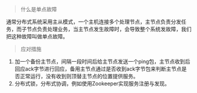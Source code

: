 > 什么是单点故障

通常分布式系统采用主从模式，一个主机连接多个处理节点，主节点负责分发任务，而子节点负责处理业务，当主节点发生故障时，会导致整个系统发故障，我们把这种故障叫做单点故障。

> 应对措施

1. 加一个备份主节点，间隔一段时间后给主节点发送一个ping包，主节点收到后回应ack字节进行回应，备用主节点通过是否收到ack字节包来判断主节点是否正常运行，没有收到则顶替主节点的位置提供服务。
2. 分布式锁，分布式协调，例如使用Zookeeper实现服务注册与发现。

